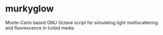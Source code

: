 # murkyglow
Monte-Carlo based GNU Octave script for simulating light multiscattering and fluorescence in turbid media
